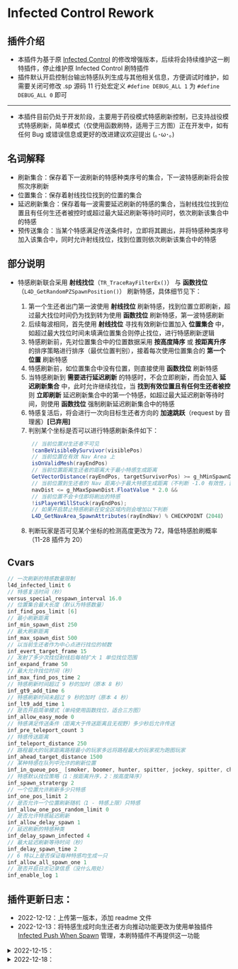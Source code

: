 # Infected Control Rework

## 插件介绍

- 本插件为基于原 [Infected Control](https://github.com/GlowingTree880/L4D2_LittlePlugins/tree/main/Infected_Control) 的修改增强版本，后续将会持续维护这一刷特插件，停止维护原 Infected Control 刷特插件
- 插件默认开启控制台输出特感队列生成与其他相关信息，方便调试时维护，如需要关闭可修改 .sp 源码 11 行处宏定义 `#define DEBUG_ALL 1` 为 `#define DEBUG_ALL 0` 即可

---

- 本插件目前仍处于开发阶段，主要用于药役模式特感刷新控制，已支持战役模式特感刷新，简单模式（仅使用函数刷特，适用于三方图）正在开发中，如有任何 Bug 或错误信息或更好的改进建议欢迎提出 (｡･ω･｡)

## 名词解释

- 刷新集合：保存着下一波刷新的特感种类序号的集合，下一波特感刷新将会按照次序刷新
- 位置集合：保存着射线找位找到的位置的集合
- 延迟刷新集合：保存着每一波需要延迟刷新的特感的集合，当射线找位找到位置且有任何生还者被控时或超过最大延迟刷新等待时间时，依次刷新该集合中的特感
- 预传送集合：当某个特感满足传送条件时，立即将其踢出，并将特感种类序号加入该集合中，同时允许射线找位，找到位置则依次刷新该集合中的特感

## 部分说明

- 特感刷新联合采用 **射线找位**（`TR_TraceRayFilterEx()`） 与 **函数找位**（`L4D_GetRandomPZSpawnPosition()`） 刷新特感，具体细节见下：

  1. 第一个生还者出门第一波使用 **射线找位** 刷新特感，找到位置立即刷新，超过最大找位时间仍为找到转为使用 **函数找位** 刷新特感，第一波特感刷新
  2. 后续每波相同，首先使用 **射线找位** 寻找有效刷新位置加入 **位置集合** 中，如超过最大找位时间未填满位置集合则停止找位，进行特感刷新逻辑
  3. 特感刷新前，先对位置集合中的位置数据采用 **按高度降序** 或 **按距离升序** 的排序策略进行排序（最优位置判别），接着每次使用位置集合的 **第一个位置** 刷新特感
  4. 特感刷新前，如位置集合中没有位置，则直接使用 **函数找位** 刷新特感
  5. 当特感刷新到 **需要进行延迟刷新** 的特感时，不会立即刷新，而会加入 **延迟刷新集合** 中，此时允许继续找位，当 **找到有效位置且有任何生还者被控** 则 **立即刷新** 延迟刷新集合中的第一个特感，如超过最大延迟刷新等待时间，则使用 **函数找位** 强制刷新延迟刷新集合中的特感
  6. 特感复活后，将会进行一次向目标生还者方向的 **加速跳跃**（request by 音理酱）**[已弃用]**
  7. 判别某个坐标是否可以进行特感刷新条件如下：<br>
     ```Java
      // 当前位置对生还者不可见
      !canBeVisibleBySurvivor(visiblePos)
      // 当前位置在有效 Nav Area 上
      isOnValidMesh(rayEndPos)
      // 当前位置距离生还者的距离大于最小特感生成距离
      GetVectorDistance(rayEndPos, targetSurvivorPos) >= g_hMinSpawnDist.FloatValue
      // 当前位置到生还者的 Nav 距离小于最大特感生成距离（不判断 -1.0 有效性，否则会导致某些地方，如 c2m2 开局安全屋房顶无法刷新特感）
      navDist <= g_hMaxSpawnDist.FloatValue * 2.0 &&
      // 当前位置不会卡住即将刷出的特感
      !isPlayerWillStuck(rayEndPos);
      // 如果开启禁止特感刷新在安全区域内则会增加以下判断
      L4D_GetNavArea_SpawnAttributes(rayEndNav) % CHECKPOINT（2048） != 0;
     ```
  8. 判断玩家是否可见某个坐标的检测高度更改为 72，降低特感脸刷概率（11-28 插件为 20）

## Cvars

```Java
// 一次刷新的特感数量限制
l4d_infected_limit 6
// 特感复活时间（秒）
versus_special_respawn_interval 16.0
// 位置集合最大长度（默认为特感数量）
inf_find_pos_limit [6]
// 最小刷新距离
inf_min_spawn_dist 250
// 最大刷新距离
inf_max_spawn_dist 500
// 以当前生还者作为中心点进行找位的帧数
inf_evert_target_frame 15
// 发射了多少次找位射线后每帧扩大 1 单位找位范围
inf_expand_frame 50
// 最大允许找位时间（秒）
inf_max_find_pos_time 2
// 特感刷新时间超过 9 秒的加时（原本 8 秒）
inf_gt9_add_time 6
// 特感刷新时间未超过 9 秒的加时（原本 4 秒）
inf_lt9_add_time 1
// 是否开启简单模式（单纯使用函数找位，适合三方图）
inf_allow_easy_mode 0
// 特感满足传送条件（距离大于传送距离且无视野）多少秒后允许传送
inf_pre_teleport_count 3
// 特感传送距离
inf_teleport_distance 250
// 路程最大的玩家距离路程最小的玩家多远将路程最大的玩家视为跑图玩家
inf_ahead_target_distance 1500
// 某种特感在队列中允许的刷新位置
inf_in_queue_pos_ [smoker, boomer, hunter, spitter, jockey, spitter, charger]
// 特感默认找位策略（1：按距离升序，2：按高度降序）
inf_spawn_stratergy 2
// 一个位置允许刷新多少只特感
inf_one_pos_limit 2
// 是否允许一个位置刷新随机（1 - 特感上限）只特感
inf_allow_one_pos_random_limit 0
// 是否允许特感延迟刷新
inf_allow_delay_spawn 1
// 延迟刷新的特感种类
inf_delay_spawn_infected 4
// 最大延迟刷新等待时间（秒）
inf_delay_spawn_time 2
// 6 特以上是否保证每种特感均生成一只
inf_allow_all_spawn_one 1
// 是否开启日志记录信息（没什么用处）
inf_enable_log 1
```

## 插件更新日志：

- 2022-12-12：上传第一版本，添加 readme 文件
- 2022-12-13：将特感生成时向生还者方向推动功能更改为使用单独插件 [Infected Push When Spawn](https://github.com/GlowingTree880/L4D2_LittlePlugins/tree/main/InfectedPushWhenSpawn) 管理，本刷特插件不再提供这一功能
<details>
<summary>2022-12-15：</summary>
<pre>

1. 增加设置导演系统 Cvar
2. 去除口水死亡立刻踢出导致无声口水的 Bug
3. 修复第一波特感未完全使用射线刷出导致第二波无法生成特感的 Bug
4. 修复待传送特感找不到位置而导致长时间特感不刷新的 Bug
5. 增加每次传送射线找位时间为最大允许找位时间，超过则使用函数刷新待传送特感
6. 增加是否在安全屋内刷新特感的选项
</pre>
</details>
<details>
<summary>2022-12-18：</summary>
<pre>
1. 增加简单模式
2. 修复插件长时间运行由于未判断生还者出门后执行 `OnGameFrame()` 函数内逻辑导致创建过多句柄内存溢出最后炸服的错误
</pre>
</details>